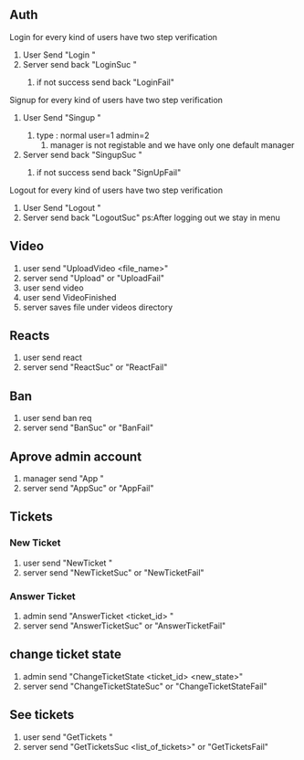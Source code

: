 ## Auth
Login for every kind of users have two step verification
1. User Send "Login <username> <password>"
2. Server send back "LoginSuc <token> <rule>"
   1. if not success send back "LoginFail"

Signup for every kind of users have two step verification
1. User Send "Singup <username> <password> <type>"
   1. type : normal user=1 admin=2
      1. manager is not registable and we have only one default manager
2. Server send back "SingupSuc <token> <rule>"
   1. if not success send back "SignUpFail"

Logout for every kind of users have two step verification
1. User Send "Logout <token>"
2. Server send back "LogoutSuc"
ps:After logging out we stay in menu



## Video
1. user send "UploadVideo <token> <file_name>"
2. server send "Upload" or "UploadFail"
3. user send video
4. user send VideoFinished
5. server saves file under videos directory

## Reacts
1. user send react
2. server send "ReactSuc" or "ReactFail"

## Ban
1. user send ban req
2. server send "BanSuc" or "BanFail"

## Aprove admin account
1. manager send "App <token> <username>"
2. server send "AppSuc" or "AppFail"


## Tickets
### New Ticket
1. user send "NewTicket <token> <text>"
2. server send "NewTicketSuc" or "NewTicketFail"

### Answer Ticket
1. admin send "AnswerTicket <token> <ticket_id> <comment>"
2. server send "AnswerTicketSuc" or "AnswerTicketFail"

## change ticket state
1. admin send "ChangeTicketState <token> <ticket_id> <new_state>"
2. server send "ChangeTicketStateSuc" or "ChangeTicketStateFail"

## See tickets
1. user send "GetTickets <token>"
2. server send "GetTicketsSuc <list_of_tickets>" or "GetTicketsFail"